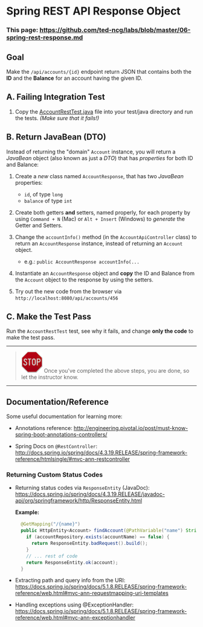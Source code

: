 # Spring REST API Response Object

### This page: https://github.com/ted-ncg/labs/blob/master/06-spring-rest-response.md

## Goal

Make the `/api/accounts/{id}` endpoint return JSON that contains both the **ID** and the **Balance**
for an account having the given ID.

## A. Failing Integration Test

1. Copy the [AccountRestTest.java](https://github.com/ted-ncg/labs/blob/master/AccountRestTest.java)
   file into your test/java directory and run the tests. *(Make sure that it fails!)*  

## B. Return JavaBean (DTO)

Instead of returning the "domain" `Account` instance, you will return a *JavaBean* object
(also known as just a *DTO*) that has *properties* for both ID and Balance:

1. Create a *new* class named `AccountResponse`, that has two *JavaBean* properties:
    * `id`, of type `long`
    * `balance` of type `int`

1. Create both getters **and** setters, named properly, for each property by using
   `Command + N` (Mac) or `Alt + Insert` (Windows) to *generate* the Getter and Setters.

1. Change the `accountInfo()` method (in the `AccountApiController` class) to return an `AccountResponse` instance, instead of returning an `Account` object.
    * e.g.: `public AccountResponse accountInfo(...`

1. Instantiate an `AccountResponse` object and **copy** the ID and Balance from the `Account`
   object to the response by using the setters.

1. Try out the new code from the browser via `http://localhost:8080/api/accounts/456`

## C. Make the Test Pass

Run the `AccountRestTest` test, see why it fails, and change **only the code** to make the test pass.

----

> <img src="stop-sign.jpg" width="56" /> Once you've completed the above steps, you are done, so let the instructor know.

----

## Documentation/Reference

Some useful documentation for learning more:

* Annotations reference: http://engineering.pivotal.io/post/must-know-spring-boot-annotations-controllers/

* Spring Docs on `@RestController`: http://docs.spring.io/spring/docs/4.3.19.RELEASE/spring-framework-reference/htmlsingle/#mvc-ann-restcontroller

### Returning Custom Status Codes

* Returning status codes via `ResponseEntity` (JavaDoc): https://docs.spring.io/spring/docs/4.3.19.RELEASE/javadoc-api/org/springframework/http/ResponseEntity.html

  **Example:**

  ```java
    @GetMapping("/{name}")
    public HttpEntity<Account> findAccount(@PathVariable("name") String accountName) {
      if (accountRepository.exists(accountName) == false) {
        return ResponseEntity.badRequest().build();
      }
      // ... rest of code
      return ResponseEntity.ok(account);
    }

  ```

* Extracting path and query info from the URI: https://docs.spring.io/spring/docs/5.1.8.RELEASE/spring-framework-reference/web.html#mvc-ann-requestmapping-uri-templates

* Handling exceptions using @ExceptionHandler: https://docs.spring.io/spring/docs/5.1.8.RELEASE/spring-framework-reference/web.html#mvc-ann-exceptionhandler
